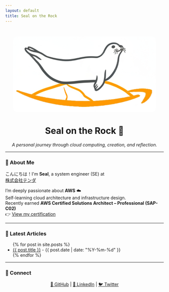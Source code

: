 ```yaml
---
layout: default
title: Seal on the Rock
---
```


<!-- LOGO -->
<p align="center" style="margin: 40px 0;">
  <img src="/assets/images/logo.png" alt="Seal on the Rock logo" 
       style="max-width: 90%; height: auto; border-radius: 12px;">
</p>

<!-- TITLE -->
<h1 align="center">Seal on the Rock 🌊</h1>
<p align="center"><em>A personal journey through cloud computing, creation, and reflection.</em></p>

---


### 👋 About Me
こんにちは！I'm **Seal**, a system engineer (SE) at  
[株式会社テンダ](https://www.tenda.co.jp/) 

I’m deeply passionate about **AWS** ☁️  
Self-learning cloud architecture and infrastructure design.  
Recently earned **AWS Certified Solutions Architect – Professional (SAP-C02)**   
👉 [View my certification](https://www.credly.com/badges/88bcf2eb-cf09-433e-9a8f-e89660985f8c/public_url)


---

<!-- ARTICLES LIST -->
### 📝 Latest Articles

<ul>
{% for post in site.posts %}
  <li>
    <a href="{{ post.url }}">{{ post.title }}</a> - {{ post.date | date: "%Y-%m-%d" }}
  </li>
{% endfor %}
</ul>

---

<!-- SOCIAL LINKS -->
### 🔗 Connect

<p align="center">
  <a href="https://github.com/seal-on-the-rock">🐙 GitHub</a> |
  <a href="https://www.linkedin.com/in/wanghaibao">💼 LinkedIn</a> |
  <a href="https://twitter.com/yourprofile">🐦 Twitter</a>
</p>
